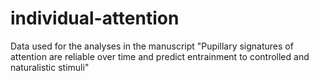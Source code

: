 # individual-attention
Data used for the analyses in the manuscript "Pupillary signatures of attention are reliable over time and predict entrainment to controlled and naturalistic stimuli"
